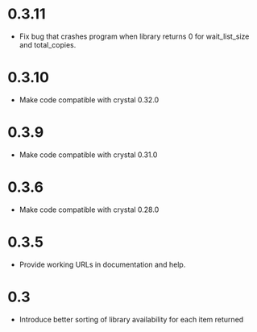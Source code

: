 # 0.3.11
- Fix bug that crashes program when library returns 0 for wait_list_size and total_copies.

# 0.3.10
- Make code compatible with crystal 0.32.0

# 0.3.9
- Make code compatible with crystal 0.31.0

# 0.3.6
- Make code compatible with crystal 0.28.0

# 0.3.5
- Provide working URLs in documentation and help.

# 0.3
- Introduce better sorting of library availability for each item returned
